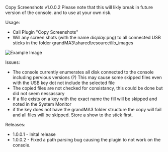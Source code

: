 Copy Screenshots v1.0.0.2
Please note that this will likly break in future version of the console. and to use at your own risk.

Usage:
* Call Plugin "Copy Screenshots"
* Will any screen shots (with the name *display*.png) to all connected USB sticks
  in the folder grandMA3\shared\resource\lib_images

![Example Image](https://github.com/hossimo/GMA3Plugins/blob/master/Images/CopyScreenshots.png)

Issues:
* The console currently enumerates all disk connected to the console including 
  pervious versions (?) This may cause some skipped files even with the USB key
  dot not include the selected file
* The copied files are not checked for consistancy, this could be done but did
  not seem nessassary
* If a file exists on a key with the exact name the fill will be skipped and noted
  in the System Monitor
* if the key does not have the grandMA3 folder structure the copy will fail and all
  files will be skipped. Store a show to the stick first.

Releases:
* 1.0.0.1 - Inital release
* 1.0.0.2 - Fixed a path parsing bug causing the plugin to not work on the console.

